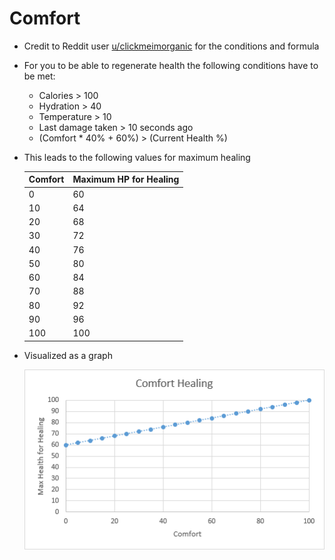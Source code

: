 # Comfort

- Credit to Reddit user [u/clickmeimorganic](https://www.reddit.com/u/clickmeimorganic) for the conditions and formula

- For you to be able to regenerate health the following conditions have to be met:

  - Calories > 100
  - Hydration > 40
  - Temperature > 10
  - Last damage taken > 10 seconds ago
  - (Comfort * 40% + 60%) > (Current Health %)

- This leads to the following values for maximum healing

  | Comfort | Maximum HP for Healing |
  | ------- | ---------------------- |
  | 0       | 60                     |
  | 10      | 64                     |
  | 20      | 68                     |
  | 30      | 72                     |
  | 40      | 76                     |
  | 50      | 80                     |
  | 60      | 84                     |
  | 70      | 88                     |
  | 80      | 92                     |
  | 90      | 96                     |
  | 100     | 100                    |

- Visualized as a graph

  ![](resources/comfort/comfort-healing.png)